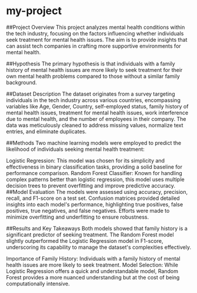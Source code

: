 # my-project
##Project Overview
This project analyzes mental health conditions within the tech industry, focusing on the factors influencing whether individuals seek treatment for mental health issues. The aim is to provide insights that can assist tech companies in crafting more supportive environments for mental health.

##Hypothesis
The primary hypothesis is that individuals with a family history of mental health issues are more likely to seek treatment for their own mental health problems compared to those without a similar family background.

##Dataset Description
The dataset originates from a survey targeting individuals in the tech industry across various countries, encompassing variables like Age, Gender, Country, self-employed status, family history of mental health issues, treatment for mental health issues, work interference due to mental health, and the number of employees in their company. The data was meticulously cleaned to address missing values, normalize text entries, and eliminate duplicates.

##Methods
Two machine learning models were employed to predict the likelihood of individuals seeking mental health treatment:

Logistic Regression: This model was chosen for its simplicity and effectiveness in binary classification tasks, providing a solid baseline for performance comparison.
Random Forest Classifier: Known for handling complex patterns better than logistic regression, this model uses multiple decision trees to prevent overfitting and improve predictive accuracy.
##Model Evaluation
The models were assessed using accuracy, precision, recall, and F1-score on a test set. Confusion matrices provided detailed insights into each model's performance, highlighting true positives, false positives, true negatives, and false negatives. Efforts were made to minimize overfitting and underfitting to ensure robustness.

##Results and Key Takeaways
Both models showed that family history is a significant predictor of seeking treatment. The Random Forest model slightly outperformed the Logistic Regression model in F1-score, underscoring its capability to manage the dataset's complexities effectively.

Importance of Family History: Individuals with a family history of mental health issues are more likely to seek treatment.
Model Selection: While Logistic Regression offers a quick and understandable model, Random Forest provides a more nuanced understanding but at the cost of being computationally intensive.

